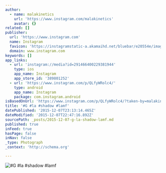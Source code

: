 ```yaml
---
author:
  - name: malakinetics
    url: 'https://www.instagram.com/malakinetics'
    avatar: {}
related: []
publisher:
  url: 'https://www.instagram.com'
  name: Instagram
  favicon: 'https://instagramstatic-a.akamaihd.net/bluebar/e20554e/images/ico/favicon.ico'
  domain: www.instagram.com
keywords: []
app_links:
  - url: 'instagram://media?id=291466400229381944'
    type: ios
    app_name: Instagram
    app_store_id: '389801252'
  - url: 'https://www.instagram.com/p/QLfyWRolc4/'
    type: android
    app_name: Instagram
    package: com.instagram.android
isBasedOnUrl: 'https://www.instagram.com/p/QLfyWRolc4/?taken-by=malakinetics'
title: '#G #la #shadow #lamf'
datePublished: '2015-12-07T23:13:14.465Z'
dateModified: '2015-12-07T22:47:16.892Z'
sourcePath: _posts/2015-12-07-g-la-shadow-lamf.md
published: true
inFeed: true
hasPage: false
inNav: false
_type: Photograph
_context: 'http://schema.org'

---
```

![&num;G &num;la &num;shadow &num;lamf](https://scontent.cdninstagram.com/hphotos-xft1/t51.2885-15/e15/11142346_451723358328576_986444039_n.jpg)